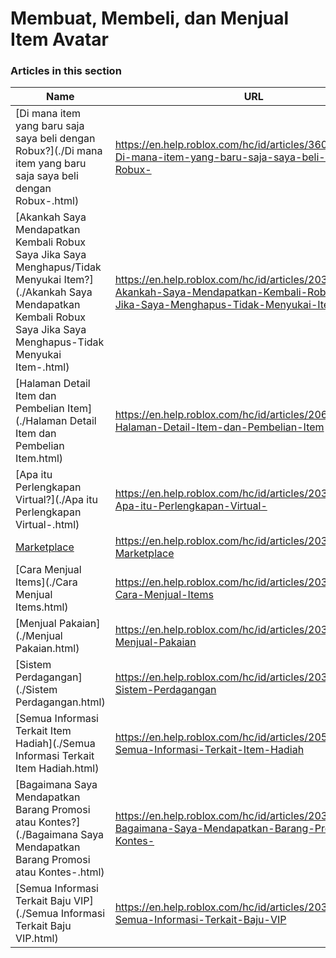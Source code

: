 # Membuat, Membeli, dan Menjual Item Avatar  
### Articles in this section
Name|URL
-|-
[Di mana item yang baru saja saya beli dengan Robux?](./Di mana item yang baru saja saya beli dengan Robux-.html) |https://en.help.roblox.com/hc/id/articles/360029542532-Di-mana-item-yang-baru-saja-saya-beli-dengan-Robux-
[Akankah Saya Mendapatkan Kembali Robux Saya Jika Saya Menghapus/Tidak Menyukai Item?](./Akankah Saya Mendapatkan Kembali Robux Saya Jika Saya Menghapus-Tidak Menyukai Item-.html) |https://en.help.roblox.com/hc/id/articles/203313290-Akankah-Saya-Mendapatkan-Kembali-Robux-Saya-Jika-Saya-Menghapus-Tidak-Menyukai-Item-
[Halaman Detail Item dan Pembelian Item](./Halaman Detail Item dan Pembelian Item.html) |https://en.help.roblox.com/hc/id/articles/206142306-Halaman-Detail-Item-dan-Pembelian-Item
[Apa itu Perlengkapan Virtual?](./Apa itu Perlengkapan Virtual-.html) |https://en.help.roblox.com/hc/id/articles/203313630-Apa-itu-Perlengkapan-Virtual-
[Marketplace](./Marketplace.html) |https://en.help.roblox.com/hc/id/articles/203313300-Marketplace
[Cara Menjual Items](./Cara Menjual Items.html) |https://en.help.roblox.com/hc/id/articles/203313260-Cara-Menjual-Items
[Menjual Pakaian](./Menjual Pakaian.html) |https://en.help.roblox.com/hc/id/articles/203313180-Menjual-Pakaian
[Sistem Perdagangan](./Sistem Perdagangan.html) |https://en.help.roblox.com/hc/id/articles/203313310-Sistem-Perdagangan
[Semua Informasi Terkait Item Hadiah](./Semua Informasi Terkait Item Hadiah.html) |https://en.help.roblox.com/hc/id/articles/205630374-Semua-Informasi-Terkait-Item-Hadiah
[Bagaimana Saya Mendapatkan Barang Promosi atau Kontes?](./Bagaimana Saya Mendapatkan Barang Promosi atau Kontes-.html) |https://en.help.roblox.com/hc/id/articles/203313270-Bagaimana-Saya-Mendapatkan-Barang-Promosi-atau-Kontes-
[Semua Informasi Terkait Baju VIP](./Semua Informasi Terkait Baju VIP.html) |https://en.help.roblox.com/hc/id/articles/203314080-Semua-Informasi-Terkait-Baju-VIP